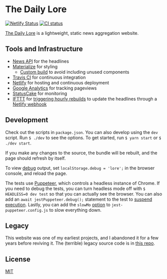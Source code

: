 # The Daily Lore

[![Netlify Status](https://api.netlify.com/api/v1/badges/f2e1efb6-58fe-48f0-8493-1f9de6430362/deploy-status)](https://app.netlify.com/sites/the-daily-lore/deploys)
[![CI status](https://github.com/dguo/dailylore/workflows/CI/badge.svg)](https://github.com/dguo/dailylore/actions?query=branch%3Amain)

[The Daily Lore](https://www.dailylore.com/) is a lightweight, static news
aggregation website.

## Tools and Infrastructure

* [News API](https://newsapi.org) for the headlines
* [Materialize](http://materializecss.com) for styling
    * [Custom build](https://github.com/dguo/dailylore/blob/main/styles.scss)
      to avoid including unused components
* [Travis CI](https://travis-ci.org/) for continuous integration
* [Netlify](https://www.netlify.com/) for hosting and continuous deployment
* [Google Analytics](https://www.google.com/analytics/) for tracking pageviews
* [StatusCake](https://www.statuscake.com/) for monitoring
* [IFTTT](https://ifttt.com/) for [triggering hourly rebuilds](https://ifttt.com/date_and_time) to update the headlines through a [Netlify webhook](https://www.netlify.com/docs/webhooks/)

## Development

Check out the scripts in `package.json`. You can also develop using the `dev`
script. Run `$ ./dev` to see the options. To get started, run `$ yarn start` or
`$ ./dev start`.

If you make any changes to the source, the bundle will be rebuilt, and the page
should refresh by itself.

To view [debug](https://github.com/visionmedia/debug#browser-support) output,
set `localStorage.debug = 'lore';` in the browser console, and reload the page.

The tests use [Puppeteer](https://github.com/GoogleChrome/puppeteer), which
controls a headless instance of Chrome. If you need to debug the tests, you can
turn headless mode off with `$ HEADLESS=0 dev test` so that you can actually
see the browser. You can also add an `await jestPuppeteer.debug();` statement
to the test to [suspend
execution](https://github.com/smooth-code/jest-puppeteer#put-in-debug-mode).
Lastly, you can add the `slowMo`
[option](https://github.com/GoogleChrome/puppeteer#debugging-tips) to
`jest-puppeteer.config.js` to slow everything down.

## Legacy

This website was one of my earliest projects, and I abandoned it for a few
years before reviving it. The (terrible) legacy source code is in [this
repo](https://github.com/dguo/headlines).

## License

[MIT](https://github.com/dguo/dailylore/blob/main/LICENSE)
